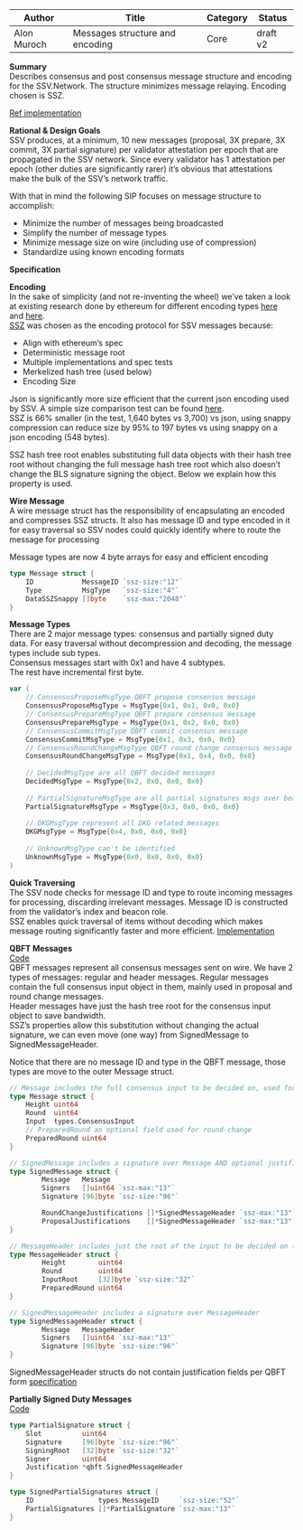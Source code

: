 | Author      | Title                          | Category | Status   |
|-------------|--------------------------------|----------|----------|
| Alon Muroch | Messages structure and encoding | Core     | draft v2 |

**Summary**  
Describes consensus and post consensus message structure and encoding for the SSV.Network.
The structure minimizes message relaying.
Encoding chosen is SSZ.  

[Ref implementation](https://github.com/bloxapp/ssv-experiments/tree/master/ssz_encoding)

**Rational & Design Goals**  
SSV produces, at a minimum, 10 new messages (proposal, 3X prepare, 3X commit, 3X partial signature) per validator attestation per epoch that are propagated in the SSV network. Since every validator has 1 attestation per epoch (other duties are significantly rarer) it’s obvious that attestations make the bulk of the SSV’s network traffic.

With that in mind the following SIP focuses on message structure to accomplish:
* Minimize the number of messages being broadcasted
* Simplify the number of message types
* Minimize message size on wire (including use of compression)
* Standardize using known encoding formats

**Specification**

**Encoding**  
In the sake of simplicity (and not re-inventing the wheel) we’ve taken a look at existing research done by ethereum for different encoding types [here](https://github.com/sigp/serialization_sandbox/blob/report/report/serialization_report.md) and [here](https://notes.ethereum.org/15_FcGc0Rq-GuxaBV5SP2Q?view).  
[SSZ](https://github.com/ethereum/consensus-specs/blob/dev/ssz/simple-serialize.md) was chosen as the encoding protocol for SSV messages because:
* Align with ethereum’s spec
* Deterministic message root
* Multiple implementations and spec tests
* Merkelized hash tree (used below)
* Encoding Size

Json is significantly more size efficient that the current json encoding used by SSV.
A simple size comparison test can be found [here](https://github.com/bloxapp/ssv-experiments/blob/master/ssz_encoding/qbft/messages_test.go#L75-L83).  
SSZ is 66% smaller (in the test, 1,640 bytes vs 3,700) vs json, using snappy compression can reduce size by 95% to 197 bytes vs using snappy on a json encoding (548 bytes).

SSZ hash tree root enables substituting full data objects with their hash tree root without changing the full message hash tree root which also doesn’t change the BLS signature signing the object. Below we explain how this property is used.

**Wire Message**  
A wire message struct has the responsibility of encapsulating an encoded and compresses SSZ structs. 
It also has message ID and type encoded in it for easy traversal so SSV nodes could quickly identify where to route the message for processing

Message types are now 4 byte arrays for easy and efficient encoding

```go
type Message struct {
	ID            MessageID `ssz-size:"12"`
	Type          MsgType   `ssz-size:"4"`
	DataSSZSnappy []byte    `ssz-max:"2048"`
}
```


**Message Types**  
There are 2 major message types: consensus and partially signed duty data.
For easy traversal without decompression and decoding, the message types include sub types.  
Consensus messages start with 0x1 and have 4 subtypes.  
The rest have incremental first byte.

```go
var (
	// ConsensusProposeMsgType QBFT propose consensus message
	ConsensusProposeMsgType = MsgType{0x1, 0x1, 0x0, 0x0}
	// ConsensusPrepareMsgType QBFT prepare consensus message
	ConsensusPrepareMsgType = MsgType{0x1, 0x2, 0x0, 0x0}
	// ConsensusCommitMsgType QBFT commit consensus message
	ConsensusCommitMsgType = MsgType{0x1, 0x3, 0x0, 0x0}
	// ConsensusRoundChangeMsgType QBFT round change consensus message
	ConsensusRoundChangeMsgType = MsgType{0x1, 0x4, 0x0, 0x0}
	
	// DecidedMsgType are all QBFT decided messages
	DecidedMsgType = MsgType{0x2, 0x0, 0x0, 0x0}
	
	// PartialSignatureMsgType are all partial signatures msgs over beacon chain specific signatures
	PartialSignatureMsgType = MsgType{0x3, 0x0, 0x0, 0x0}
	
	// DKGMsgType represent all DKG related messages
	DKGMsgType = MsgType{0x4, 0x0, 0x0, 0x0}
	
	// UnknownMsgType can't be identified
	UnknownMsgType = MsgType{0x0, 0x0, 0x0, 0x0}
)
```

**Quick Traversing**  
The SSV node checks for message ID and type to route incoming messages for processing, discarding irrelevant messages. Message ID is constructed from the validator’s index and beacon role.  
SSZ enables quick traversal of items without decoding which makes message routing significantly faster and more efficient.
[Implementation](https://github.com/bloxapp/ssv-experiments/blob/master/ssz_encoding/types/message_id.go#L36-L54)


**QBFT Messages**  
[Code](https://github.com/bloxapp/ssv-experiments/blob/master/ssz_encoding/qbft/messages.go)  
QBFT messages represent all consensus messages sent on wire. We have 2 types of messages: regular and header messages.
Regular messages contain the full consensus input object in them, mainly used in proposal and round change messages.  
Header messages have just the hash tree root for the consensus input object to save bandwidth.  
SSZ’s properties allow this substitution without changing the actual signature, we can even move (one way) from SignedMessage to SignedMessageHeader.  

Notice that there are no message ID and type in the QBFT message, those types are move to the outer Message struct.

```go
// Message includes the full consensus input to be decided on, used for proposal and round-change messages
type Message struct {
	Height uint64
	Round  uint64
	Input  types.ConsensusInput
	// PreparedRound an optional field used for round-change
	PreparedRound uint64
}

// SignedMessage includes a signature over Message AND optional justification fields (not signed over)
type SignedMessage struct {
        Message   Message
        Signers   []uint64 `ssz-max:"13"`
        Signature [96]byte `ssz-size:"96"`

        RoundChangeJustifications []*SignedMessageHeader `ssz-max:"13"`
        ProposalJustifications    []*SignedMessageHeader `ssz-max:"13"`
}

// MessageHeader includes just the root of the input to be decided on (to save space), used for prepare and commit messages
type MessageHeader struct {
        Height        uint64
        Round         uint64
        InputRoot     [32]byte `ssz-size:"32"`
        PreparedRound uint64
}

// SignedMessageHeader includes a signature over MessageHeader
type SignedMessageHeader struct {
        Message   MessageHeader
        Signers   []uint64 `ssz-max:"13"`
        Signature [96]byte `ssz-size:"96"`
}
```
SignedMessageHeader structs do not contain justification fields per QBFT form [specification](https://entethalliance.github.io/client-spec/qbft_dafny_spec/types.dfy)

**Partially Signed Duty Messages**  
[Code](https://github.com/bloxapp/ssv-experiments/blob/master/ssz_encoding/ssv/messages.go)  

```go
type PartialSignature struct {
	Slot          uint64
	Signature     [96]byte `ssz-size:"96"`
	SigningRoot   [32]byte `ssz-size:"32"`
	Signer        uint64
	Justification *qbft.SignedMessageHeader
}

type SignedPartialSignatures struct {
	ID                types.MessageID     `ssz-size:"52"`
	PartialSignatures []*PartialSignature `ssz-max:"13"`
}
```
